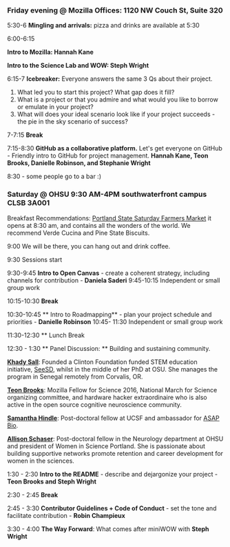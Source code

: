 ### Friday evening @ Mozilla Offices: 1120 NW Couch St, Suite 320

5:30-6 **Mingling and arrivals:** pizza and drinks are available at 5:30

6:00-6:15 

**Intro to Mozilla: Hannah Kane**

**Intro to the Science Lab and WOW: Steph Wright**

6:15-7 **Icebreaker:** Everyone answers the same 3 Qs about their project.
1. What led you to start this project? What gap does it fill?
2. What is a project or that you admire and what would you like to borrow or emulate in your project?
2. What will does your ideal scenario look like if your project succeeds - the pie in the sky scenario of success?

7-7:15 **Break**

7:15-8:30 **GitHub as a collaborative platform.** Let's get everyone on GitHub - Friendly intro to GitHub for project management. **Hannah Kane, Teon Brooks, Danielle Robinson, and Stephanie Wright**

8:30 - some people go to a bar :)


### Saturday @ OHSU 9:30 AM-4PM southwaterfront campus CLSB 3A001 

Breakfast Recommendations: [Portland State Saturday Farmers Market](http://www.portlandfarmersmarket.org/our-markets/psu/) it opens at 8:30 am, and contains all the wonders of the world. We recommend Verde Cucina and Pine State Biscuits.

9:00 We will be there, you can hang out and drink coffee. 

9:30 Sessions start

9:30-9:45 **Intro to Open Canvas** - create a coherent strategy, including channels for contribution - **Daniela Saderi**
9:45-10:15 Independent or small group work  

10:15-10:30 **Break**

10:30-10:45 ** Intro to Roadmapping** - plan your project schedule and priorities - **Danielle Robinson**
10:45- 11:30 Independent or small group work

11:30-12:30 ** Lunch Break

12:30 - 1:30 ** Panel Discussion: **
Building and sustaining community.

**[Khady Sall](http://gradschool.oregonstate.edu/molecular-and-cellular-biology-graduate-program/khadidiatou-sall)**: Founded a Clinton Foundation funded STEM education initiative, [SeeSD](https://www.seesd.org/), whilst in the middle of her PhD at OSU. She manages the program in Senegal remotely from Corvalis, OR.

**[Teon Brooks](https://twitter.com/teon_io)**: Mozilla Fellow for Science 2016, National March for Science organizing committee, and hardware hacker extraordinaire who is also active in the open source cognitive neuroscience community. 

**[Samantha Hindle](https://www.linkedin.com/in/samantha-hindle-a82bb689/)**: Post-doctoral fellow at UCSF and ambassador for [ASAP Bio](http://asapbio.org/).

**[Allison Schaser](https://www.linkedin.com/in/allison-schaser-63b62099/)**: Post-doctoral fellow in the Neurology department at OHSU and president of Women in Science Portland. She is passionate about building supportive networks promote retention and career development for women in the sciences.

   
1:30 - 2:30 **Intro to the README** - describe and dejargonize your project - **Teon Brooks and Steph Wright**
 
2:30 - 2:45 **Break**

2:45 - 3:30 **Contributor Guidelines + Code of Conduct** - set the tone and facilitate contribution - **Robin Champieux**

3:30 - 4:00 **The Way Forward**: What comes after miniWOW with **Steph Wright**

   

   
   
